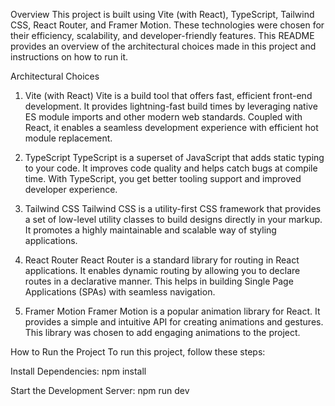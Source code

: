 Overview
This project is built using Vite (with React), TypeScript, Tailwind CSS, React Router, and Framer Motion. These technologies were chosen for their efficiency, scalability, and developer-friendly features. This README provides an overview of the architectural choices made in this project and instructions on how to run it.

Architectural Choices

1. Vite (with React)
   Vite is a build tool that offers fast, efficient front-end development. It provides lightning-fast build times by leveraging native ES module imports and other modern web standards. Coupled with React, it enables a seamless development experience with efficient hot module replacement.

2. TypeScript
   TypeScript is a superset of JavaScript that adds static typing to your code. It improves code quality and helps catch bugs at compile time. With TypeScript, you get better tooling support and improved developer experience.

3. Tailwind CSS
   Tailwind CSS is a utility-first CSS framework that provides a set of low-level utility classes to build designs directly in your markup. It promotes a highly maintainable and scalable way of styling applications.

4. React Router
   React Router is a standard library for routing in React applications. It enables dynamic routing by allowing you to declare routes in a declarative manner. This helps in building Single Page Applications (SPAs) with seamless navigation.

5. Framer Motion
   Framer Motion is a popular animation library for React. It provides a simple and intuitive API for creating animations and gestures. This library was chosen to add engaging animations to the project.

How to Run the Project
To run this project, follow these steps:

Install Dependencies:
npm install

Start the Development Server:
npm run dev
